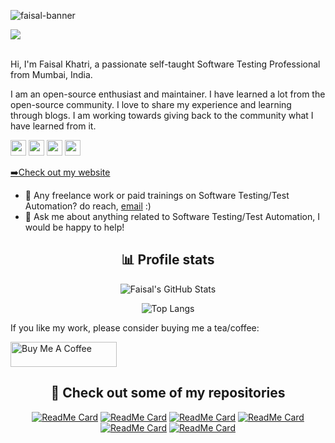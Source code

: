 ![faisal-banner](https://user-images.githubusercontent.com/18361917/172057901-fe99a591-766a-4a34-af80-6e8507ed5408.png)

![](https://visitor-badge.glitch.me/badge?page_id=mfaisalkhatri.mfaisalkhatri)

<br/>
Hi, I'm Faisal Khatri, a passionate self-taught Software Testing Professional from Mumbai, India.

I am an open-source enthusiast and maintainer. I have learned a lot from the open-source community. 
I love to share my experience and learning through blogs. I am working towards giving back to the community what I have learned from it.

<p><a href="https://www.twitter.com/mfaisal_khatri"><img src="https://img.shields.io/badge/twitter-%231DA1F2.svg?&style=for-the-badge&logo=twitter&logoColor=white" height=25></a> 
<a href="https://www.linkedin.com/in/faisalkhatri"><img src="https://img.shields.io/badge/linkedin-%230077B5.svg?&style=for-the-badge&logo=linkedin&logoColor=white" height=25></a> 
<a href="https://www.instagram.com/iamfaisalkhatri/"> <img src="https://img.shields.io/badge/instagram-%23E4405F.svg?&style=for-the-badge&logo=instagram&logoColor=white" height=25></a> 
<a href="https://medium.com/@iamfaisalkhatri"><img src="https://img.shields.io/badge/medium-%2312100E.svg?&style=for-the-badge&logo=medium&logoColor=white" height=25></a>
<p><a href="https://mfaisalkhatri.github.io">➡️Check out my website</a></p>

- 💼 Any freelance work or paid trainings on Software Testing/Test Automation? do reach, [email](mailto:mohammadfaisalkhatri@gmail.com) :)
- 💬 Ask me about anything related to Software Testing/Test Automation, I would be happy to help!


<div align="center">
  <h2>📊 Profile stats</h2>

![Faisal's GitHub Stats](https://github-readme-stats.vercel.app/api?username=mfaisalkhatri&show_icons=true&theme=radical)
  
![Top Langs](https://github-readme-stats.vercel.app/api/top-langs/?username=mfaisalkhatri&hide=scss,css,html&theme=dark&layout=compact)

</div>

If you like my work, please consider buying me a tea/coffee:

<a href="https://www.buymeacoffee.com/fkhatri" target="_blank" rel="noreferrer nofollow">
<img src="https://cdn.buymeacoffee.com/buttons/default-red.png" alt="Buy Me A Coffee" height="40" width="170" >
</a>

<div align="center">
  <h2>🎉 Check out some of my repositories</h2>

[![ReadMe Card](https://github-readme-stats.vercel.app/api/pin/?username=mfaisalkhatri&repo=OkHttpRestAssuredExamples&theme=dark)](https://github.com/mfaisalkhatri/OkHttpRestAssuredExamples)
[![ReadMe Card](https://github-readme-stats.vercel.app/api/pin/?username=mfaisalkhatri&repo=selenium4poc&theme=dark)](https://github.com/mfaisalkhatri/selenium4poc)
[![ReadMe Card](https://github-readme-stats.vercel.app/api/pin/?username=mfaisalkhatri&repo=SuperTest_poc&theme=dark)](https://github.com/mfaisalkhatri/SuperTest_poc)
[![ReadMe Card](https://github-readme-stats.vercel.app/api/pin/?username=mfaisalkhatri&repo=rest-assured-examples&theme=dark)](https://github.com/mfaisalkhatri/rest-assured-examples)
[![ReadMe Card](https://github-readme-stats.vercel.app/api/pin/?username=WasiqBhamla&repo=boyka-framework&theme=dark)](https://github.com/WasiqBhamla/boyka-framework)
[![ReadMe Card](https://github-readme-stats.vercel.app/api/pin/?username=mfaisalkhatri&repo=Manual_Testing&theme=dark)](https://github.com/mfaisalkhatri/Manual_Testing)

</div>






